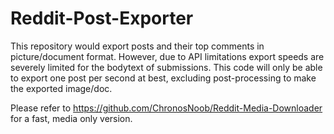 # Reddit-Post-Exporter
This repository would export posts and their top comments in picture/document format. However, due to API limitations export speeds are severely limited for the bodytext of submissions. This code will only be able to export one post per second at best, excluding post-processing to make the exported image/doc.

Please refer to https://github.com/ChronosNoob/Reddit-Media-Downloader for a fast, media only version.
